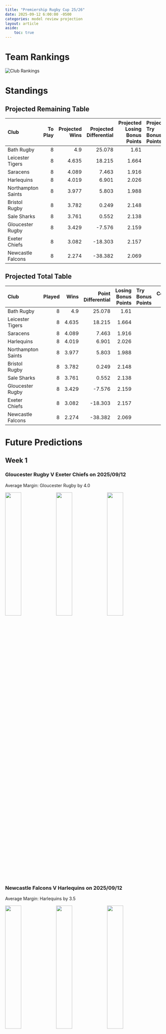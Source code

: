 ```yaml
---  
title: "Premiership Rugby Cup 25/26"  
date: 2025-09-12 6:00:00 -0500  
categories: model review projection  
layout: article  
aside:  
    toc: true  
---
```

# Team Rankings


![Club Rankings](plots/rankings_Premiership_Rugby_Cup_2526.png)
# Standings

## Projected Remaining Table


| Club               |   To Play |   Projected Wins |   Projected Differential |   Projected Losing Bonus Points | Projected Try Bonus Points   |   Projected Competition Points |
|:-------------------|----------:|-----------------:|-------------------------:|--------------------------------:|:-----------------------------|-------------------------------:|
| Bath Rugby         |         8 |            4.9   |                   25.078 |                           1.61  |                              |                         21.98  |
| Leicester Tigers   |         8 |            4.635 |                   18.215 |                           1.664 |                              |                         21.028 |
| Saracens           |         8 |            4.089 |                    7.463 |                           1.916 |                              |                         19.084 |
| Harlequins         |         8 |            4.019 |                    6.901 |                           2.026 |                              |                         18.968 |
| Northampton Saints |         8 |            3.977 |                    5.803 |                           1.988 |                              |                         18.762 |
| Bristol Rugby      |         8 |            3.782 |                    0.249 |                           2.148 |                              |                         18.16  |
| Sale Sharks        |         8 |            3.761 |                    0.552 |                           2.138 |                              |                         18.026 |
| Gloucester Rugby   |         8 |            3.429 |                   -7.576 |                           2.159 |                              |                         16.763 |
| Exeter Chiefs      |         8 |            3.082 |                  -18.303 |                           2.157 |                              |                         15.283 |
| Newcastle Falcons  |         8 |            2.274 |                  -38.382 |                           2.069 |                              |                         11.821 |



## Projected Total Table


| Club               |   Played |   Wins |   Point Differential |   Losing Bonus Points | Try Bonus Points   |   Competition Points |
|:-------------------|---------:|-------:|---------------------:|----------------------:|:-------------------|---------------------:|
| Bath Rugby         |        8 |  4.9   |               25.078 |                 1.61  |                    |               21.98  |
| Leicester Tigers   |        8 |  4.635 |               18.215 |                 1.664 |                    |               21.028 |
| Saracens           |        8 |  4.089 |                7.463 |                 1.916 |                    |               19.084 |
| Harlequins         |        8 |  4.019 |                6.901 |                 2.026 |                    |               18.968 |
| Northampton Saints |        8 |  3.977 |                5.803 |                 1.988 |                    |               18.762 |
| Bristol Rugby      |        8 |  3.782 |                0.249 |                 2.148 |                    |               18.16  |
| Sale Sharks        |        8 |  3.761 |                0.552 |                 2.138 |                    |               18.026 |
| Gloucester Rugby   |        8 |  3.429 |               -7.576 |                 2.159 |                    |               16.763 |
| Exeter Chiefs      |        8 |  3.082 |              -18.303 |                 2.157 |                    |               15.283 |
| Newcastle Falcons  |        8 |  2.274 |              -38.382 |                 2.069 |                    |               11.821 |



# Future Predictions

## Week 1

### Gloucester Rugby V Exeter Chiefs on 2025/09/12


Average Margin: Gloucester Rugby by 4.0

<p float="left">
<img src="plots\2025-09-12-GloucesterRugby_V_ExeterChiefs_performances.png" width="32%" />
<img src="plots\2025-09-12-GloucesterRugby_V_ExeterChiefs_resultbar.png" width="32%" />
<img src="plots\2025-09-12-GloucesterRugby_V_ExeterChiefs_spreads.png" width="32%" />
</p>

### Newcastle Falcons V Harlequins on 2025/09/12


Average Margin: Harlequins by 3.5

<p float="left">
<img src="plots\2025-09-12-NewcastleFalcons_V_Harlequins_performances.png" width="32%" />
<img src="plots\2025-09-12-NewcastleFalcons_V_Harlequins_resultbar.png" width="32%" />
<img src="plots\2025-09-12-NewcastleFalcons_V_Harlequins_spreads.png" width="32%" />
</p>

### Sale Sharks V Bristol Bears on 2025/09/13


Average Margin: Sale Sharks by 2.7

<p float="left">
<img src="plots\2025-09-13-SaleSharks_V_BristolRugby_performances.png" width="32%" />
<img src="plots\2025-09-13-SaleSharks_V_BristolRugby_resultbar.png" width="32%" />
<img src="plots\2025-09-13-SaleSharks_V_BristolRugby_spreads.png" width="32%" />
</p>

### Leicester Tigers V Saracens on 2025/09/13


Average Margin: Leicester Tigers by 4.1

<p float="left">
<img src="plots\2025-09-13-LeicesterTigers_V_Saracens_performances.png" width="32%" />
<img src="plots\2025-09-13-LeicesterTigers_V_Saracens_resultbar.png" width="32%" />
<img src="plots\2025-09-13-LeicesterTigers_V_Saracens_spreads.png" width="32%" />
</p>

## Week 2

### Saracens V Northampton Saints on 2025/09/19


Average Margin: Saracens by 2.8

<p float="left">
<img src="plots\2025-09-19-Saracens_V_NorthamptonSaints_performances.png" width="32%" />
<img src="plots\2025-09-19-Saracens_V_NorthamptonSaints_resultbar.png" width="32%" />
<img src="plots\2025-09-19-Saracens_V_NorthamptonSaints_spreads.png" width="32%" />
</p>

### Harlequins V Leicester Tigers on 2025/09/19


Average Margin: Harlequins by 0.6

<p float="left">
<img src="plots\2025-09-19-Harlequins_V_LeicesterTigers_performances.png" width="32%" />
<img src="plots\2025-09-19-Harlequins_V_LeicesterTigers_resultbar.png" width="32%" />
<img src="plots\2025-09-19-Harlequins_V_LeicesterTigers_spreads.png" width="32%" />
</p>

### Gloucester Rugby V Bristol Rugby on 2025/09/19


Average Margin: Gloucester Rugby by 1.6

<p float="left">
<img src="plots\2025-09-19-GloucesterRugby_V_BristolRugby_performances.png" width="32%" />
<img src="plots\2025-09-19-GloucesterRugby_V_BristolRugby_resultbar.png" width="32%" />
<img src="plots\2025-09-19-GloucesterRugby_V_BristolRugby_spreads.png" width="32%" />
</p>

### Bath Rugby V Exeter Chiefs on 2025/09/20


Average Margin: Bath Rugby by 7.9

<p float="left">
<img src="plots\2025-09-20-BathRugby_V_ExeterChiefs_performances.png" width="32%" />
<img src="plots\2025-09-20-BathRugby_V_ExeterChiefs_resultbar.png" width="32%" />
<img src="plots\2025-09-20-BathRugby_V_ExeterChiefs_spreads.png" width="32%" />
</p>

## Week 3

### Newcastle Falcons V Leicester Tigers on 2025/10/31


Average Margin: Leicester Tigers by 5.3

<p float="left">
<img src="plots\2025-10-31-NewcastleFalcons_V_LeicesterTigers_performances.png" width="32%" />
<img src="plots\2025-10-31-NewcastleFalcons_V_LeicesterTigers_resultbar.png" width="32%" />
<img src="plots\2025-10-31-NewcastleFalcons_V_LeicesterTigers_spreads.png" width="32%" />
</p>

### Bristol Rugby V Bath Rugby on 2025/10/31


Average Margin: Bath Rugby by 0.6

<p float="left">
<img src="plots\2025-10-31-BristolRugby_V_BathRugby_performances.png" width="32%" />
<img src="plots\2025-10-31-BristolRugby_V_BathRugby_resultbar.png" width="32%" />
<img src="plots\2025-10-31-BristolRugby_V_BathRugby_spreads.png" width="32%" />
</p>

### Northampton Saints V Harlequins on 2025/11/01


Average Margin: Northampton Saints by 2.5

<p float="left">
<img src="plots\2025-11-01-NorthamptonSaints_V_Harlequins_performances.png" width="32%" />
<img src="plots\2025-11-01-NorthamptonSaints_V_Harlequins_resultbar.png" width="32%" />
<img src="plots\2025-11-01-NorthamptonSaints_V_Harlequins_spreads.png" width="32%" />
</p>

### Sale Sharks V Gloucester Rugby on 2025/11/02


Average Margin: Sale Sharks by 3.6

<p float="left">
<img src="plots\2025-11-02-SaleSharks_V_GloucesterRugby_performances.png" width="32%" />
<img src="plots\2025-11-02-SaleSharks_V_GloucesterRugby_resultbar.png" width="32%" />
<img src="plots\2025-11-02-SaleSharks_V_GloucesterRugby_spreads.png" width="32%" />
</p>

## Week 4

### Sale Sharks V Exeter Chiefs on 2025/11/14


Average Margin: Sale Sharks by 5.1

<p float="left">
<img src="plots\2025-11-14-SaleSharks_V_ExeterChiefs_performances.png" width="32%" />
<img src="plots\2025-11-14-SaleSharks_V_ExeterChiefs_resultbar.png" width="32%" />
<img src="plots\2025-11-14-SaleSharks_V_ExeterChiefs_spreads.png" width="32%" />
</p>

### Gloucester Rugby V Bath Rugby on 2025/11/14


Average Margin: Bath Rugby by 0.6

<p float="left">
<img src="plots\2025-11-14-GloucesterRugby_V_BathRugby_performances.png" width="32%" />
<img src="plots\2025-11-14-GloucesterRugby_V_BathRugby_resultbar.png" width="32%" />
<img src="plots\2025-11-14-GloucesterRugby_V_BathRugby_spreads.png" width="32%" />
</p>

### Northampton Saints V Newcastle Falcons on 2025/11/15


Average Margin: Northampton Saints by 6.8

<p float="left">
<img src="plots\2025-11-15-NorthamptonSaints_V_NewcastleFalcons_performances.png" width="32%" />
<img src="plots\2025-11-15-NorthamptonSaints_V_NewcastleFalcons_resultbar.png" width="32%" />
<img src="plots\2025-11-15-NorthamptonSaints_V_NewcastleFalcons_spreads.png" width="32%" />
</p>

### Harlequins V Saracens on 2025/11/16


Average Margin: Harlequins by 1.6

<p float="left">
<img src="plots\2025-11-16-Harlequins_V_Saracens_performances.png" width="32%" />
<img src="plots\2025-11-16-Harlequins_V_Saracens_resultbar.png" width="32%" />
<img src="plots\2025-11-16-Harlequins_V_Saracens_spreads.png" width="32%" />
</p>

## Week 5

### Leicester Tigers V Northampton Saints on 2025/11/21


Average Margin: Leicester Tigers by 3.8

<p float="left">
<img src="plots\2025-11-21-LeicesterTigers_V_NorthamptonSaints_performances.png" width="32%" />
<img src="plots\2025-11-21-LeicesterTigers_V_NorthamptonSaints_resultbar.png" width="32%" />
<img src="plots\2025-11-21-LeicesterTigers_V_NorthamptonSaints_spreads.png" width="32%" />
</p>

### Exeter Chiefs V Bristol Rugby on 2025/11/22


Average Margin: Exeter Chiefs by 0.8

<p float="left">
<img src="plots\2025-11-22-ExeterChiefs_V_BristolRugby_performances.png" width="32%" />
<img src="plots\2025-11-22-ExeterChiefs_V_BristolRugby_resultbar.png" width="32%" />
<img src="plots\2025-11-22-ExeterChiefs_V_BristolRugby_spreads.png" width="32%" />
</p>

### Saracens V Newcastle Falcons on 2025/11/22


Average Margin: Saracens by 7.4

<p float="left">
<img src="plots\2025-11-22-Saracens_V_NewcastleFalcons_performances.png" width="32%" />
<img src="plots\2025-11-22-Saracens_V_NewcastleFalcons_resultbar.png" width="32%" />
<img src="plots\2025-11-22-Saracens_V_NewcastleFalcons_spreads.png" width="32%" />
</p>

### Bath Rugby V Sale Sharks on 2025/11/22


Average Margin: Bath Rugby by 5.5

<p float="left">
<img src="plots\2025-11-22-BathRugby_V_SaleSharks_performances.png" width="32%" />
<img src="plots\2025-11-22-BathRugby_V_SaleSharks_resultbar.png" width="32%" />
<img src="plots\2025-11-22-BathRugby_V_SaleSharks_spreads.png" width="32%" />
</p>

## Week 6

### Newcastle Falcons V Saracens on 2026/01/30


Average Margin: Saracens by 0.9

<p float="left">
<img src="plots\2026-01-30-NewcastleFalcons_V_Saracens_performances.png" width="32%" />
<img src="plots\2026-01-30-NewcastleFalcons_V_Saracens_resultbar.png" width="32%" />
<img src="plots\2026-01-30-NewcastleFalcons_V_Saracens_spreads.png" width="32%" />
</p>

### Northampton Saints V Leicester Tigers on 2026/01/31


Average Margin: Northampton Saints by 2.1

<p float="left">
<img src="plots\2026-01-31-NorthamptonSaints_V_LeicesterTigers_performances.png" width="32%" />
<img src="plots\2026-01-31-NorthamptonSaints_V_LeicesterTigers_resultbar.png" width="32%" />
<img src="plots\2026-01-31-NorthamptonSaints_V_LeicesterTigers_spreads.png" width="32%" />
</p>

### Exeter Chiefs V Sale Sharks on 2026/01/31


Average Margin: Exeter Chiefs by 1.1

<p float="left">
<img src="plots\2026-01-31-ExeterChiefs_V_SaleSharks_performances.png" width="32%" />
<img src="plots\2026-01-31-ExeterChiefs_V_SaleSharks_resultbar.png" width="32%" />
<img src="plots\2026-01-31-ExeterChiefs_V_SaleSharks_spreads.png" width="32%" />
</p>

### Bristol Rugby V Gloucester Rugby on 2026/02/01


Average Margin: Bristol Rugby by 3.5

<p float="left">
<img src="plots\2026-02-01-BristolRugby_V_GloucesterRugby_performances.png" width="32%" />
<img src="plots\2026-02-01-BristolRugby_V_GloucesterRugby_resultbar.png" width="32%" />
<img src="plots\2026-02-01-BristolRugby_V_GloucesterRugby_spreads.png" width="32%" />
</p>

## Week 7

### Leicester Tigers V Newcastle Falcons on 2026/02/07


Average Margin: Leicester Tigers by 7.4

<p float="left">
<img src="plots\2026-02-07-LeicesterTigers_V_NewcastleFalcons_performances.png" width="32%" />
<img src="plots\2026-02-07-LeicesterTigers_V_NewcastleFalcons_resultbar.png" width="32%" />
<img src="plots\2026-02-07-LeicesterTigers_V_NewcastleFalcons_spreads.png" width="32%" />
</p>

### Bristol Rugby V Exeter Chiefs on 2026/02/07


Average Margin: Bristol Rugby by 4.1

<p float="left">
<img src="plots\2026-02-07-BristolRugby_V_ExeterChiefs_performances.png" width="32%" />
<img src="plots\2026-02-07-BristolRugby_V_ExeterChiefs_resultbar.png" width="32%" />
<img src="plots\2026-02-07-BristolRugby_V_ExeterChiefs_spreads.png" width="32%" />
</p>

### Saracens V Harlequins on 2026/02/07


Average Margin: Saracens by 2.3

<p float="left">
<img src="plots\2026-02-07-Saracens_V_Harlequins_performances.png" width="32%" />
<img src="plots\2026-02-07-Saracens_V_Harlequins_resultbar.png" width="32%" />
<img src="plots\2026-02-07-Saracens_V_Harlequins_spreads.png" width="32%" />
</p>

### Sale Sharks V Bath Rugby on 2026/02/08


Average Margin: Sale Sharks by 0.6

<p float="left">
<img src="plots\2026-02-08-SaleSharks_V_BathRugby_performances.png" width="32%" />
<img src="plots\2026-02-08-SaleSharks_V_BathRugby_resultbar.png" width="32%" />
<img src="plots\2026-02-08-SaleSharks_V_BathRugby_spreads.png" width="32%" />
</p>

## Week 8

### Exeter Chiefs V Gloucester Rugby on 2026/02/14


Average Margin: Exeter Chiefs by 2.2

<p float="left">
<img src="plots\2026-02-14-ExeterChiefs_V_GloucesterRugby_performances.png" width="32%" />
<img src="plots\2026-02-14-ExeterChiefs_V_GloucesterRugby_resultbar.png" width="32%" />
<img src="plots\2026-02-14-ExeterChiefs_V_GloucesterRugby_spreads.png" width="32%" />
</p>

### Bath Rugby V Bristol Rugby on 2026/02/14


Average Margin: Bath Rugby by 4.2

<p float="left">
<img src="plots\2026-02-14-BathRugby_V_BristolRugby_performances.png" width="32%" />
<img src="plots\2026-02-14-BathRugby_V_BristolRugby_resultbar.png" width="32%" />
<img src="plots\2026-02-14-BathRugby_V_BristolRugby_spreads.png" width="32%" />
</p>

### Saracens V Leicester Tigers on 2026/02/14


Average Margin: Saracens by 2.2

<p float="left">
<img src="plots\2026-02-14-Saracens_V_LeicesterTigers_performances.png" width="32%" />
<img src="plots\2026-02-14-Saracens_V_LeicesterTigers_resultbar.png" width="32%" />
<img src="plots\2026-02-14-Saracens_V_LeicesterTigers_spreads.png" width="32%" />
</p>

### Harlequins V Northampton Saints on 2026/02/14


Average Margin: Harlequins by 2.9

<p float="left">
<img src="plots\2026-02-14-Harlequins_V_NorthamptonSaints_performances.png" width="32%" />
<img src="plots\2026-02-14-Harlequins_V_NorthamptonSaints_resultbar.png" width="32%" />
<img src="plots\2026-02-14-Harlequins_V_NorthamptonSaints_spreads.png" width="32%" />
</p>

## Week 9

### Newcastle Falcons V Northampton Saints on 2026/02/20


Average Margin: Northampton Saints by 1.2

<p float="left">
<img src="plots\2026-02-20-NewcastleFalcons_V_NorthamptonSaints_performances.png" width="32%" />
<img src="plots\2026-02-20-NewcastleFalcons_V_NorthamptonSaints_resultbar.png" width="32%" />
<img src="plots\2026-02-20-NewcastleFalcons_V_NorthamptonSaints_spreads.png" width="32%" />
</p>

### Leicester Tigers V Harlequins on 2026/02/21


Average Margin: Leicester Tigers by 2.7

<p float="left">
<img src="plots\2026-02-21-LeicesterTigers_V_Harlequins_performances.png" width="32%" />
<img src="plots\2026-02-21-LeicesterTigers_V_Harlequins_resultbar.png" width="32%" />
<img src="plots\2026-02-21-LeicesterTigers_V_Harlequins_spreads.png" width="32%" />
</p>

### Exeter Chiefs V Bath Rugby on 2026/02/21


Average Margin: Bath Rugby by 1.2

<p float="left">
<img src="plots\2026-02-21-ExeterChiefs_V_BathRugby_performances.png" width="32%" />
<img src="plots\2026-02-21-ExeterChiefs_V_BathRugby_resultbar.png" width="32%" />
<img src="plots\2026-02-21-ExeterChiefs_V_BathRugby_spreads.png" width="32%" />
</p>

### Gloucester Rugby V Sale Sharks on 2026/02/21


Average Margin: Gloucester Rugby by 2.3

<p float="left">
<img src="plots\2026-02-21-GloucesterRugby_V_SaleSharks_performances.png" width="32%" />
<img src="plots\2026-02-21-GloucesterRugby_V_SaleSharks_resultbar.png" width="32%" />
<img src="plots\2026-02-21-GloucesterRugby_V_SaleSharks_spreads.png" width="32%" />
</p>

## Week 10

### Northampton Saints V Saracens on 2026/02/28


Average Margin: Northampton Saints by 2.6

<p float="left">
<img src="plots\2026-02-28-NorthamptonSaints_V_Saracens_performances.png" width="32%" />
<img src="plots\2026-02-28-NorthamptonSaints_V_Saracens_resultbar.png" width="32%" />
<img src="plots\2026-02-28-NorthamptonSaints_V_Saracens_spreads.png" width="32%" />
</p>

### Bath Rugby V Gloucester Rugby on 2026/02/28


Average Margin: Bath Rugby by 5.6

<p float="left">
<img src="plots\2026-02-28-BathRugby_V_GloucesterRugby_performances.png" width="32%" />
<img src="plots\2026-02-28-BathRugby_V_GloucesterRugby_resultbar.png" width="32%" />
<img src="plots\2026-02-28-BathRugby_V_GloucesterRugby_spreads.png" width="32%" />
</p>

### Harlequins V Newcastle Falcons on 2026/02/28


Average Margin: Harlequins by 5.9

<p float="left">
<img src="plots\2026-02-28-Harlequins_V_NewcastleFalcons_performances.png" width="32%" />
<img src="plots\2026-02-28-Harlequins_V_NewcastleFalcons_resultbar.png" width="32%" />
<img src="plots\2026-02-28-Harlequins_V_NewcastleFalcons_spreads.png" width="32%" />
</p>

### Bristol Rugby V Sale Sharks on 2026/03/01


Average Margin: Bristol Rugby by 2.5

<p float="left">
<img src="plots\2026-03-01-BristolRugby_V_SaleSharks_performances.png" width="32%" />
<img src="plots\2026-03-01-BristolRugby_V_SaleSharks_resultbar.png" width="32%" />
<img src="plots\2026-03-01-BristolRugby_V_SaleSharks_spreads.png" width="32%" />
</p>
